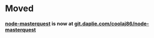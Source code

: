 # Moved
### [node-masterquest](https://git.daplie.com/coolaj86/node-masterquest) is now at [git.daplie.com/coolaj86/node-masterquest](https://git.daplie.com/coolaj86/node-masterquest)
